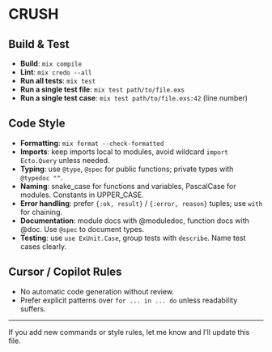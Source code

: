 # CRUSH

## Build & Test

* **Build**: `mix compile`
* **Lint**: `mix credo --all`
* **Run all tests**: `mix test`
* **Run a single test file**: `mix test path/to/file.exs`
* **Run a single test case**: `mix test path/to/file.exs:42` (line number)

## Code Style

* **Formatting**: `mix format --check-formatted`
* **Imports**: keep imports local to modules, avoid wildcard `import Ecto.Query` unless needed.
* **Typing**: use `@type`, `@spec` for public functions; private types with `@typedoc ""`.
* **Naming**: snake_case for functions and variables, PascalCase for modules. Constants in UPPER_CASE.
* **Error handling**: prefer `{:ok, result}` / `{:error, reason}` tuples; use `with` for chaining.
* **Documentation**: module docs with @moduledoc, function docs with @doc. Use `@spec` to document types.
* **Testing**: use `use ExUnit.Case`, group tests with `describe`. Name test cases clearly.

## Cursor / Copilot Rules

* No automatic code generation without review.
* Prefer explicit patterns over `for ... in ... do` unless readability suffers.

---

If you add new commands or style rules, let me know and I’ll update this file.
